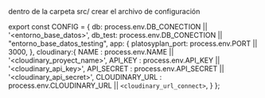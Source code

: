 dentro de la carpeta src/ crear el archivo de configuración

export const CONFIG = {
  db: process.env.DB_CONECTION || '<entorno_base_datos>',
  db_test: process.env.DB_CONECTION || "entorno_base_datos_testing",
  app: {
    platosyplan_port: process.env.PORT || 3000,
  },
  cloudinary:{
    NAME        : process.env.NAME || '<cloudinary_proyect_name>',
    API_KEY     : process.env.API_KEY || '<cloudinary_api_key>',
    API_SECRET  : process.env.API_SECRET || '<cloudinary_api_secret>',
    CLOUDINARY_URL  : process.env.CLOUDINARY_URL || `<cloudinary_url_connect>`,
  }
};
